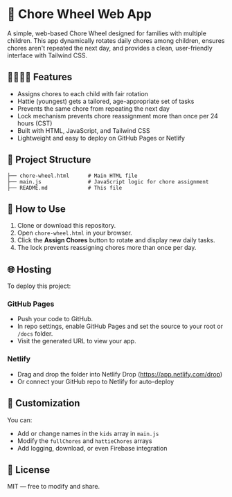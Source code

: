 # 🧹 Chore Wheel Web App

A simple, web-based Chore Wheel designed for families with multiple children. This app dynamically rotates daily chores among children, ensures chores aren't repeated the next day, and provides a clean, user-friendly interface with Tailwind CSS.

## 👨‍👩‍👧‍👦 Features

- Assigns chores to each child with fair rotation
- Hattie (youngest) gets a tailored, age-appropriate set of tasks
- Prevents the same chore from repeating the next day
- Lock mechanism prevents chore reassignment more than once per 24 hours (CST)
- Built with HTML, JavaScript, and Tailwind CSS
- Lightweight and easy to deploy on GitHub Pages or Netlify

## 📁 Project Structure

```
├── chore-wheel.html      # Main HTML file
├── main.js               # JavaScript logic for chore assignment
├── README.md             # This file
```

## 🚀 How to Use

1. Clone or download this repository.
2. Open `chore-wheel.html` in your browser.
3. Click the **Assign Chores** button to rotate and display new daily tasks.
4. The lock prevents reassigning chores more than once per day.

## 🌐 Hosting

To deploy this project:

### GitHub Pages
- Push your code to GitHub.
- In repo settings, enable GitHub Pages and set the source to your root or `/docs` folder.
- Visit the generated URL to view your app.

### Netlify
- Drag and drop the folder into Netlify Drop (https://app.netlify.com/drop)
- Or connect your GitHub repo to Netlify for auto-deploy

## 🔧 Customization

You can:
- Add or change names in the `kids` array in `main.js`
- Modify the `fullChores` and `hattieChores` arrays
- Add logging, download, or even Firebase integration

## 📝 License

MIT — free to modify and share.

